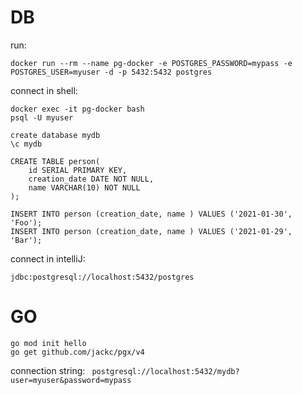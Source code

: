 # DB
run:
```
docker run --rm --name pg-docker -e POSTGRES_PASSWORD=mypass -e POSTGRES_USER=myuser -d -p 5432:5432 postgres
```

connect in shell:
```
docker exec -it pg-docker bash
psql -U myuser

create database mydb
\c mydb

CREATE TABLE person(
    id SERIAL PRIMARY KEY,
    creation_date DATE NOT NULL,
    name VARCHAR(10) NOT NULL
);

INSERT INTO person (creation_date, name ) VALUES ('2021-01-30', 'Foo');
INSERT INTO person (creation_date, name ) VALUES ('2021-01-29', 'Bar');
```

connect in intelliJ:
```
jdbc:postgresql://localhost:5432/postgres
```


# GO
```
go mod init hello
go get github.com/jackc/pgx/v4
```
connection string:
` postgresql://localhost:5432/mydb?user=myuser&password=mypass`
